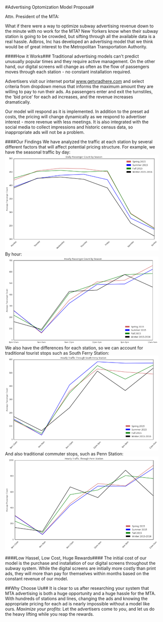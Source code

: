 
#Advertising Optomization Model Proposal#

Attn. President of the MTA:

What if there were a way to optimize subway advertising revenue down to the minute with no work for the MTA? New Yorkers know when their subway station is going to be crowded, but sifting through all the available data is a real hassle. 
Adbros, Inc has developed an advertising model that we think would be of great interest to the Metropolitan Transportation Authority.

####How it Works###
Traditional advertising models can't predict unusually popular times and they require active management. On the other hand, our digital screens will change as often as the flow of passengers moves through each station - no constant installation required. 

Advertisers visit our internet portal www.getyradhere.com and select criteria from dropdown menus that informs the maximum amount they are willing to pay to run their ads. As passengers enter and exit the turnstiles, the 'bid price' for each ad increases, and the revenue increases dramatically. 

Our model will respond as it is implemented. In addition to the preset ad costs, the pricing will change dynamically as we respond to advertiser interest - more revenue with less meetings. It is also integrated with the social media to collect impressions and historic census data, so inappropriate ads will not be a problem.

####Our Findings
We have analyzed the traffic at each station by several different factors that will affect potential pricing structure. For example, we have the seasonal traffic by day:
![Daily Traffic by Season](/plots/daily_season.png)
By hour:
![Hourly Traffic by Season](/plots/hourly_season.png)
We also have the differences for each station, so we can account for traditional tourist stops such as South Ferry Station:
![South Ferry Station by Season](/plots/ferry_hourly.png)
And also traditional commuter stops, such as Penn Station:
![Penn Station by Season](/plots/penn_hourly.png)

####Low Hassel, Low Cost, Huge Rewards####
The initial cost of our model is the purchase and installation of our digital screens throughout the subway system. While the digital screens are initially more costly than print ads, they will more than pay for themselves within months based on the constant revenue of our model. 

##Why Choose Us##
It is clear to us after researching your system that MTA advertising is both a huge opportunity and a huge hassle for the MTA. With hundreds of stations and lines, changing the ads and knowing the appropriate pricing for each ad is nearly impossible without a model like ours. _Maximize your profits_: Let the advertisers come to _you_, and let us do the heavy lifting while you reap the rewards.
